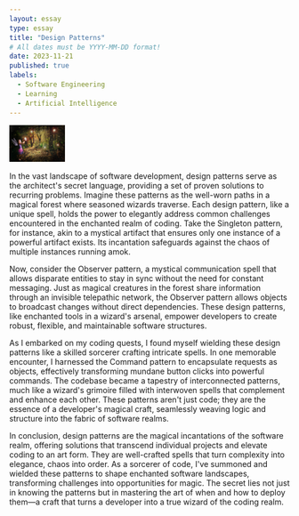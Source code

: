 ```yaml
---
layout: essay
type: essay
title: "Design Patterns"
# All dates must be YYYY-MM-DD format!
date: 2023-11-21
published: true
labels:
  - Software Engineering
  - Learning
  - Artificial Intelligence
---
```


<img width="100px" class="rounded float-start pe-4" src="../img/forest.jpg">

In the vast landscape of software development, design patterns serve as the architect's secret language, providing a set of proven solutions to recurring problems. 
Imagine these patterns as the well-worn paths in a magical forest where seasoned wizards traverse. Each design pattern, like a unique spell, holds the power to elegantly 
address common challenges encountered in the enchanted realm of coding. Take the Singleton pattern, for instance, akin to a mystical artifact that ensures only one instance 
of a powerful artifact exists. Its incantation safeguards against the chaos of multiple instances running amok.

Now, consider the Observer pattern, a mystical communication spell that allows disparate entities to stay in sync without the need for constant messaging. Just as magical creatures
in the forest share information through an invisible telepathic network, the Observer pattern allows objects to broadcast changes without direct dependencies. These design patterns, 
like enchanted tools in a wizard's arsenal, empower developers to create robust, flexible, and maintainable software structures.

As I embarked on my coding quests, I found myself wielding these design patterns like a skilled sorcerer crafting intricate spells. In one memorable encounter, I harnessed the Command 
pattern to encapsulate requests as objects, effectively transforming mundane button clicks into powerful commands. The codebase became a tapestry of interconnected patterns, much like a 
wizard's grimoire filled with interwoven spells that complement and enhance each other. These patterns aren't just code; they are the essence of a developer's magical craft, seamlessly 
weaving logic and structure into the fabric of software realms.

In conclusion, design patterns are the magical incantations of the software realm, offering solutions that transcend individual projects and elevate coding to an art form. They are well-crafted 
spells that turn complexity into elegance, chaos into order. As a sorcerer of code, I've summoned and wielded these patterns to shape enchanted software landscapes, transforming challenges 
into opportunities for magic. The secret lies not just in knowing the patterns but in mastering the art of when and how to deploy them—a craft that turns a developer into a true wizard of 
the coding realm.


